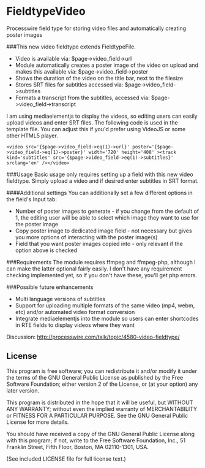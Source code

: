 FieldtypeVideo
==============

Processwire field type for storing video files and automatically creating poster images

###This new video fieldtype extends FieldtypeFile.

* Video is available via: $page->video_field->url
* Module automatically creates a poster image of the video on upload and makes this available via: $page->video_field->poster
* Shows the duration of the video on the title bar, next to the filesize
* Stores SRT files for subtitles accessed via: $page->video_field->subtitles
* Formats a transcript from the subtitles, accessed via: $page->video_field->transcript

I am using mediaelementjs to display the videos, so editing users can easily upload videos and enter SRT files. The following code is used in the template file. You can adjust this if you'd prefer using VideoJS or some other HTML5 player.

```
<video src='{$page->video_field->eq(1)->url}' poster='{$page->video_field->eq(1)->poster}' width='720' height='408' ><track kind='subtitles' src='{$page->video_field->eq(1)->subtitles}' srclang='en' /></video>
```

###Usage
Basic usage only requires setting up a field with this new video fieldtype. Simply upload a video and if desired enter subtitles in SRT format.

####Additional settings
You can additionally set a few different options in the field's Input tab:
* Number of poster images to generate - if you change from the default of 1, the editing user will be able to select which image they want to use for the poster image
* Copy poster image to dedicated image field - not necessary but gives you more options of interacting with the poster image(s)
* Field that you want poster images copied into - only relevant if the option above is checked

###Requirements
The module requires ffmpeg and ffmpeg-php, although I can make the latter optional fairly easily. I don't have any requirement checking implemented yet, so if you don't have these, you'll get php errors.


###Possible future enhancements
* Multi language versions of subtitles
* Support for uploading multiple formats of the same video (mp4, webm, etc) and/or automated video format conversion
* Integrate mediaelementjs into the module so users can enter shortcodes in RTE fields to display videos where they want


Discussion:
http://processwire.com/talk/topic/4580-video-fieldtype/

## License

This program is free software; you can redistribute it and/or
modify it under the terms of the GNU General Public License
as published by the Free Software Foundation; either version 2
of the License, or (at your option) any later version.

This program is distributed in the hope that it will be useful,
but WITHOUT ANY WARRANTY; without even the implied warranty of
MERCHANTABILITY or FITNESS FOR A PARTICULAR PURPOSE.  See the
GNU General Public License for more details.

You should have received a copy of the GNU General Public License
along with this program; if not, write to the Free Software
Foundation, Inc., 51 Franklin Street, Fifth Floor, Boston, MA  02110-1301, USA.

(See included LICENSE file for full license text.)

